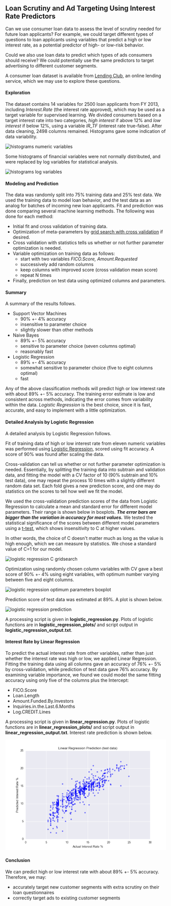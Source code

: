 ## Loan Scrutiny and Ad Targeting Using Interest Rate Predictors

Can we use consumer loan data to assess the level of scrutiny needed for future loan applicants?  For example, we could target different types of questions to loan applicants using variables that predict a high or low interest rate, as a potential predictor of high- or low-risk behavior.  

Could we also use loan data to predict which types of ads consumers should receive?  We could potentially use the same predictors to target advertising to different customer segments.  

A consumer loan dataset is available from [Lending Club](https://www.lendingclub.com/info/download-data.action), an online lending service, which we may use to explore these questions.

#### Exploration

The dataset contains 14 variables for 2500 loan applicants from FY 2013, including *Interest.Rate* (the interest rate approved), which may be used as a target variable for supervised learning.  We divided consumers based on a target interest rate into two categories, *high interest* if above 12% and *low interest* if below 12%, using a variable *IR_TF* (interest rate true-false).  After data cleaning, 2498 columns remained.  Histograms gave some indication of data variability.  

<img src="https://github.com/bfetler/lending_club_predict/blob/master/logistic_regression_plots/hist_allvar.png" alt="histograms numeric variables" />

Some histograms of financial variables were not normally distributed, and were replaced by log variables for statistical analysis.

<img src="https://github.com/bfetler/lending_club_predict/blob/master/logistic_regression_plots/hist_logvar.png" alt="histograms log variables" />

#### Modeling and Prediction

The data was randomly split into 75% training data and 25% test data.  We used the training data to model loan behavior, and the test data as an analog for batches of incoming new loan applicants.  Fit and prediction was done comparing several machine learning methods.  The following was done for each method:
+ Initial fit and cross validation of training data.
+ Optimization of meta-parameters by [grid search with cross validation](http://scikit-learn.org/stable/modules/grid_search.html#grid-search) if desired.
+ Cross validation with statistics tells us whether or not further parameter optimization is needed.
+ Variable optimization on training data as follows: 
  + start with two variables *FICO.Score, Amount.Requested*
  + successively add random columns
  + keep columns with improved score (cross validation mean score)
  + repeat N times
+ Finally, prediction on test data using optimized columns and parameters.

#### Summary
A summary of the results follows.  
+ Support Vector Machines
    + 90% +- 4% accuracy 
    + insensitive to parameter choice
    + slightly slower than other methods
+ Naive Bayes
    + 89% +- 5% accuracy 
    + sensitive to parameter choice (seven columns optimal)
    + reasonably fast
+ Logistic Regression
    + 89% +- 4% accuracy 
    + somewhat sensitive to parameter choice (five to eight columns optimal)
    + fast

Any of the above classification methods will predict high or low interest rate with about 89% +- 5% accuracy.  The training error estimate is low and consistent across methods, indicating the error comes from variability within the data.  *Logistic Regression* is the best choice, since it is fast, accurate, and easy to implement with a little optimization.  

#### Detailed Analysis by Logistic Regression
A detailed analysis by Logistic Regression follows.  

Fit of training data of high or low interest rate from eleven numeric variables was performed using [Logistic Regression](http://scikit-learn.org/stable/modules/linear_model.html#logistic-regression), scored using fit accuracy.  A score of 90% was found after scaling the data.  

Cross-validation can tell us whether or not further parameter optimization is needed.  Essentially, by splitting the training data into subtrain and validation data, and fitting the model with a CV factor of 10 (90% subtrain and 10% test data), one may repeat the process 10 times with a slightly different random data set.  Each fold gives a new prediction score, and one may do statistics on the scores to tell how well we fit the model.   

We used the cross-validation prediction scores of the data from Logistic Regression to calculate a mean and standard error for different model parameters.  Their range is shown below in boxplots.  __*The error bars are bigger than the variation in accuracy for most values.*__  We tested the statistical significance of the scores between different model parameters using a [t-test](https://en.wikipedia.org/wiki/Student%27s_t-test), which shows insensitivity to C at higher values.  

In other words, the choice of C doesn't matter much as long as the value is high enough, which we can measure by statistics.  We chose a standard value of C=1 for our model.  

<img src="https://github.com/bfetler/lending_club_predict/blob/master/logistic_regression_plots/lr_gridscore_C.png" alt="logistic regression C gridsearch" />

Optimization using randomly chosen column variables with CV gave a best score of 90% +- 4% using eight variables, with optimum number varying between five and eight columns.  

<img src="https://github.com/bfetler/lending_club_predict/blob/master/logistic_regression_plots/lr_opt_params_boxplot.png" alt="logistic regression optimum parameters boxplot" />

Prediction score of test data was estimated at 89%.  A plot is shown below.

<img src="https://github.com/bfetler/lending_club_predict/blob/master/logistic_regression_plots/lr_intrate_optvar_predict.png" alt="logistic regression prediction" />

A processing script is given in **logistic_regression.py**.  Plots of logistic functions are in **logistic_regression_plots/** and script output in **logistic_regression_output.txt**.

#### Interest Rate by Linear Regression

To predict the actual interest rate from other variables, rather than just whether the interest rate was high or low, we applied Linear Regression.  Fitting the training data using all columns gave an accuracy of 76% +- 5% by cross-validation, while prediction of test data gave 76% accuracy.  By examining variable importance, we found we could model the same fitting accuracy using only five of the columns plus the Intercept:
+ FICO.Score
+ Loan.Length
+ Amount.Funded.By.Investors
+ Inquiries.in.the.Last.6.Months
+ Log.CREDIT.Lines

A processing script is given in **linear_regression.py**.  Plots of logistic functions are in **linear_regression_plots/** and script output in **linear_regression_output.txt**.  Interest rate prediction is shown below.  

<img src="https://github.com/bfetler/lending_club/blob/master/linear_regression_plots/predict_scatter_test.png" alt="linear regression prediction" />

#### Conclusion
We can predict high or low interest rate with about 89% +- 5% accuracy.  Therefore, we may:
+ accurately target new customer segments with extra scrutiny on their loan questionnaires
+ correctly target ads to existing customer segments  
